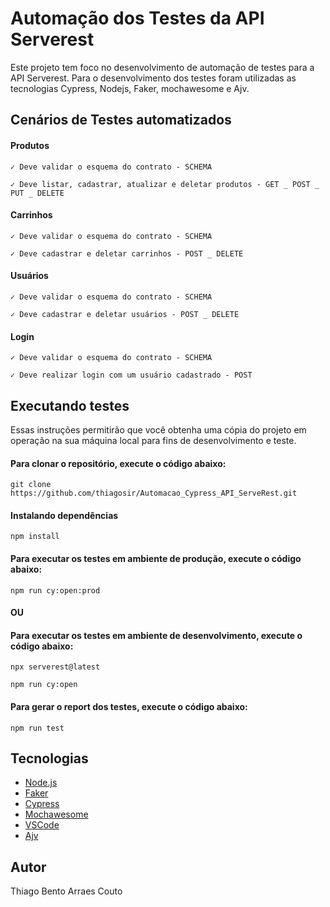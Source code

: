 # Automação dos Testes da API Serverest

Este projeto tem foco no desenvolvimento de automação de testes para a API Serverest. Para o desenvolvimento dos testes foram utilizadas as tecnologias Cypress, Nodejs, Faker, mochawesome e Ajv.

## Cenários de Testes automatizados

#### Produtos

    ✓ Deve validar o esquema do contrato - SCHEMA

    ✓ Deve listar, cadastrar, atualizar e deletar produtos - GET _ POST _ PUT _ DELETE

####  Carrinhos

    ✓ Deve validar o esquema do contrato - SCHEMA

    ✓ Deve cadastrar e deletar carrinhos - POST _ DELETE

####  Usuários

    ✓ Deve validar o esquema do contrato - SCHEMA

    ✓ Deve cadastrar e deletar usuários - POST _ DELETE

####  Login

    ✓ Deve validar o esquema do contrato - SCHEMA

    ✓ Deve realizar login com um usuário cadastrado - POST



## Executando testes

Essas instruções permitirão que você obtenha uma cópia do projeto em operação na sua máquina local para fins de desenvolvimento e teste.

#### Para clonar o repositório, execute o código abaixo:
```
git clone https://github.com/thiagosir/Automacao_Cypress_API_ServeRest.git
```

#### Instalando dependências
```
npm install
```

#### Para executar os testes em ambiente de produção, execute o código abaixo:

```
npm run cy:open:prod
```

#### OU 

#### Para executar os testes em ambiente de desenvolvimento, execute o código abaixo:

```
npx serverest@latest
```
```
npm run cy:open
```

#### Para gerar o report dos testes, execute o código abaixo:
```
npm run test
```

## Tecnologias

- [Node.js](https://nodejs.org/en/download/)
- [Faker](https://fakerjs.dev/)
- [Cypress](https://www.cypress.io/)
- [Mochawesome](https://www.npmjs.com/package/mochawesome)
- [VSCode](https://code.visualstudio.com/download)
- [Ajv](https://ajv.js.org/)

## Autor
Thiago Bento Arraes Couto